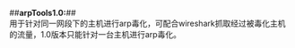##**arpTools1.0:**##
<br/>
用于针对同一网段下的主机进行arp毒化，可配合wireshark抓取经过被毒化主机的流量，1.0版本只能针对一台主机进行arp毒化。
<br/>
